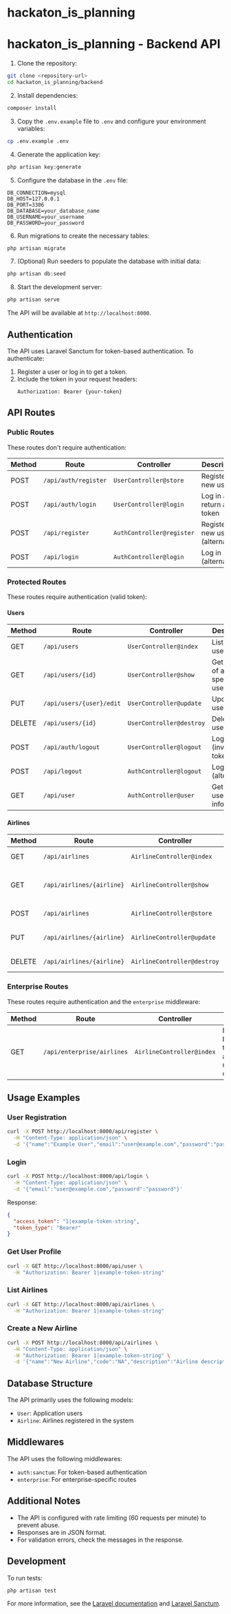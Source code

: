 # hackaton_is_planning



# hackaton_is_planning - Backend API

1. Clone the repository:

```bash
git clone <repository-url>
cd hackaton_is_planning/backend
```

2. Install dependencies:

```bash
composer install
```

3. Copy the `.env.example` file to `.env` and configure your environment variables:

```bash
cp .env.example .env
```

4. Generate the application key:

```bash
php artisan key:generate
```

5. Configure the database in the `.env` file:

```
DB_CONNECTION=mysql
DB_HOST=127.0.0.1
DB_PORT=3306
DB_DATABASE=your_database_name
DB_USERNAME=your_username
DB_PASSWORD=your_password
```

6. Run migrations to create the necessary tables:

```bash
php artisan migrate
```

7. (Optional) Run seeders to populate the database with initial data:

```bash
php artisan db:seed
```

8. Start the development server:

```bash
php artisan serve
```

The API will be available at `http://localhost:8000`.

## Authentication

The API uses Laravel Sanctum for token-based authentication. To authenticate:

1. Register a user or log in to get a token.
2. Include the token in your request headers:
    ```
    Authorization: Bearer {your-token}
    ```

## API Routes

### Public Routes

These routes don't require authentication:

| Method | Route | Controller | Description |
|--------|------|------------|-------------|
| POST | `/api/auth/register` | `UserController@store` | Register a new user |
| POST | `/api/auth/login` | `UserController@login` | Log in and return a token |
| POST | `/api/register` | `AuthController@register` | Register a new user (alternative) |
| POST | `/api/login` | `AuthController@login` | Log in (alternative) |

### Protected Routes

These routes require authentication (valid token):

#### Users

| Method | Route | Controller | Description |
|--------|------|------------|-------------|
| GET | `/api/users` | `UserController@index` | List all users |
| GET | `/api/users/{id}` | `UserController@show` | Get details of a specific user |
| PUT | `/api/users/{user}/edit` | `UserController@update` | Update user data |
| DELETE | `/api/users/{id}` | `UserController@destroy` | Delete a user |
| POST | `/api/auth/logout` | `UserController@logout` | Log out (invalidate token) |
| POST | `/api/logout` | `AuthController@logout` | Log out (alternative) |
| GET | `/api/user` | `AuthController@user` | Get current user information |

#### Airlines

| Method | Route | Controller | Description |
|--------|------|------------|-------------|
| GET | `/api/airlines` | `AirlineController@index` | List all airlines |
| GET | `/api/airlines/{airline}` | `AirlineController@show` | Get details of a specific airline |
| POST | `/api/airlines` | `AirlineController@store` | Create a new airline |
| PUT | `/api/airlines/{airline}` | `AirlineController@update` | Update an existing airline |
| DELETE | `/api/airlines/{airline}` | `AirlineController@destroy` | Delete an airline |

### Enterprise Routes

These routes require authentication and the `enterprise` middleware:

| Method | Route | Controller | Description |
|--------|------|------------|-------------|
| GET | `/api/enterprise/airlines` | `AirlineController@index` | List airlines belonging to the authenticated user's company |

## Usage Examples

### User Registration

```bash
curl -X POST http://localhost:8000/api/register \
  -H "Content-Type: application/json" \
  -d '{"name":"Example User","email":"user@example.com","password":"password","password_confirmation":"password"}'
```

### Login

```bash
curl -X POST http://localhost:8000/api/login \
  -H "Content-Type: application/json" \
  -d '{"email":"user@example.com","password":"password"}'
```

Response:
```json
{
  "access_token": "1|example-token-string",
  "token_type": "Bearer"
}
```

### Get User Profile

```bash
curl -X GET http://localhost:8000/api/user \
  -H "Authorization: Bearer 1|example-token-string"
```

### List Airlines

```bash
curl -X GET http://localhost:8000/api/airlines \
  -H "Authorization: Bearer 1|example-token-string"
```

### Create a New Airline

```bash
curl -X POST http://localhost:8000/api/airlines \
  -H "Content-Type: application/json" \
  -H "Authorization: Bearer 1|example-token-string" \
  -d '{"name":"New Airline","code":"NA","description":"Airline description"}'
```

## Database Structure

The API primarily uses the following models:

- `User`: Application users
- `Airline`: Airlines registered in the system

## Middlewares

The API uses the following middlewares:

- `auth:sanctum`: For token-based authentication
- `enterprise`: For enterprise-specific routes

## Additional Notes

- The API is configured with rate limiting (60 requests per minute) to prevent abuse.
- Responses are in JSON format.
- For validation errors, check the messages in the response.

## Development

To run tests:

```bash
php artisan test
```

For more information, see the [Laravel documentation](https://laravel.com/docs) and [Laravel Sanctum](https://laravel.com/docs/sanctum).
